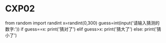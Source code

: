 # CXP02
from random import randint
x=randint(0,300)
guess=int(input('请输入猜测的数字:'))
if guess==x:
    print('猜对了')
elif guess>x:
    print('猜大了')
else:
    print('猜小了')
